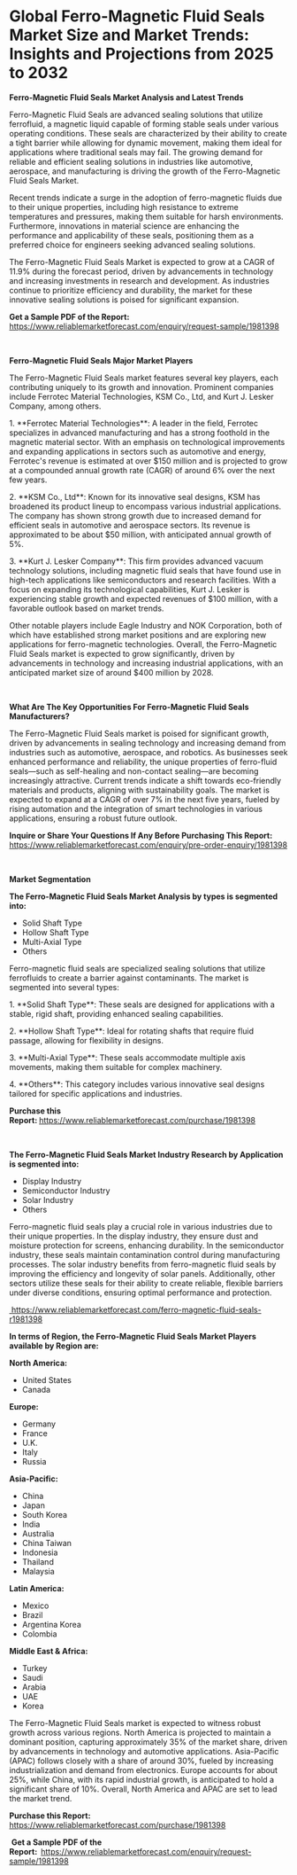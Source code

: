 <p><h1>Global Ferro-Magnetic Fluid Seals Market Size and Market Trends: Insights and Projections from 2025 to 2032</h1></p><p><strong>Ferro-Magnetic Fluid Seals Market Analysis and Latest Trends</strong></p>
<p><p>Ferro-Magnetic Fluid Seals are advanced sealing solutions that utilize ferrofluid, a magnetic liquid capable of forming stable seals under various operating conditions. These seals are characterized by their ability to create a tight barrier while allowing for dynamic movement, making them ideal for applications where traditional seals may fail. The growing demand for reliable and efficient sealing solutions in industries like automotive, aerospace, and manufacturing is driving the growth of the Ferro-Magnetic Fluid Seals Market.</p><p>Recent trends indicate a surge in the adoption of ferro-magnetic fluids due to their unique properties, including high resistance to extreme temperatures and pressures, making them suitable for harsh environments. Furthermore, innovations in material science are enhancing the performance and applicability of these seals, positioning them as a preferred choice for engineers seeking advanced sealing solutions.</p><p>The Ferro-Magnetic Fluid Seals Market is expected to grow at a CAGR of 11.9% during the forecast period, driven by advancements in technology and increasing investments in research and development. As industries continue to prioritize efficiency and durability, the market for these innovative sealing solutions is poised for significant expansion.</p></p>
<p><strong>Get a Sample PDF of the Report:&nbsp;</strong> <a href="https://www.reliablemarketforecast.com/enquiry/request-sample/1981398?utm_campaign=3528&utm_medium=2&utm_source=Github&utm_content=ia&utm_term=12042025&utm_id=ferro-magnetic-fluid-seals">https://www.reliablemarketforecast.com/enquiry/request-sample/1981398</a></p>
<p>&nbsp;</p>
<p><strong>Ferro-Magnetic Fluid Seals Major Market Players</strong></p>
<p><p>The Ferro-Magnetic Fluid Seals market features several key players, each contributing uniquely to its growth and innovation. Prominent companies include Ferrotec Material Technologies, KSM Co., Ltd, and Kurt J. Lesker Company, among others. </p><p>1. **Ferrotec Material Technologies**: A leader in the field, Ferrotec specializes in advanced manufacturing and has a strong foothold in the magnetic material sector. With an emphasis on technological improvements and expanding applications in sectors such as automotive and energy, Ferrotec's revenue is estimated at over $150 million and is projected to grow at a compounded annual growth rate (CAGR) of around 6% over the next few years.</p><p>2. **KSM Co., Ltd**: Known for its innovative seal designs, KSM has broadened its product lineup to encompass various industrial applications. The company has shown strong growth due to increased demand for efficient seals in automotive and aerospace sectors. Its revenue is approximated to be about $50 million, with anticipated annual growth of 5%.</p><p>3. **Kurt J. Lesker Company**: This firm provides advanced vacuum technology solutions, including magnetic fluid seals that have found use in high-tech applications like semiconductors and research facilities. With a focus on expanding its technological capabilities, Kurt J. Lesker is experiencing stable growth and expected revenues of $100 million, with a favorable outlook based on market trends.</p><p>Other notable players include Eagle Industry and NOK Corporation, both of which have established strong market positions and are exploring new applications for ferro-magnetic technologies. Overall, the Ferro-Magnetic Fluid Seals market is expected to grow significantly, driven by advancements in technology and increasing industrial applications, with an anticipated market size of around $400 million by 2028.</p></p>
<p>&nbsp;</p>
<p><strong>What Are The Key Opportunities For Ferro-Magnetic Fluid Seals Manufacturers?</strong></p>
<p><p>The Ferro-Magnetic Fluid Seals market is poised for significant growth, driven by advancements in sealing technology and increasing demand from industries such as automotive, aerospace, and robotics. As businesses seek enhanced performance and reliability, the unique properties of ferro-fluid seals—such as self-healing and non-contact sealing—are becoming increasingly attractive. Current trends indicate a shift towards eco-friendly materials and products, aligning with sustainability goals. The market is expected to expand at a CAGR of over 7% in the next five years, fueled by rising automation and the integration of smart technologies in various applications, ensuring a robust future outlook.</p></p>
<p><strong>Inquire or Share Your Questions If Any Before Purchasing This Report:</strong> <a href="https://www.reliablemarketforecast.com/enquiry/pre-order-enquiry/1981398?utm_campaign=3528&utm_medium=2&utm_source=Github&utm_content=ia&utm_term=12042025&utm_id=ferro-magnetic-fluid-seals">https://www.reliablemarketforecast.com/enquiry/pre-order-enquiry/1981398</a></p>
<p>&nbsp;</p>
<p><strong>Market Segmentation</strong></p>
<p><strong>The Ferro-Magnetic Fluid Seals Market Analysis by types is segmented into:</strong></p>
<p><ul><li>Solid Shaft Type</li><li>Hollow Shaft Type</li><li>Multi-Axial Type</li><li>Others</li></ul></p>
<p><p>Ferro-magnetic fluid seals are specialized sealing solutions that utilize ferrofluids to create a barrier against contaminants. The market is segmented into several types: </p><p>1. **Solid Shaft Type**: These seals are designed for applications with a stable, rigid shaft, providing enhanced sealing capabilities.</p><p>2. **Hollow Shaft Type**: Ideal for rotating shafts that require fluid passage, allowing for flexibility in designs.</p><p>3. **Multi-Axial Type**: These seals accommodate multiple axis movements, making them suitable for complex machinery.</p><p>4. **Others**: This category includes various innovative seal designs tailored for specific applications and industries.</p></p>
<p><strong>Purchase this Report:&nbsp;</strong><a href="https://www.reliablemarketforecast.com/purchase/1981398?utm_campaign=3528&utm_medium=2&utm_source=Github&utm_content=ia&utm_term=12042025&utm_id=ferro-magnetic-fluid-seals">https://www.reliablemarketforecast.com/purchase/1981398</a></p>
<p>&nbsp;</p>
<p><strong>The Ferro-Magnetic Fluid Seals Market Industry Research by Application is segmented into:</strong></p>
<p><ul><li>Display Industry</li><li>Semiconductor Industry</li><li>Solar Industry</li><li>Others</li></ul></p>
<p><p>Ferro-magnetic fluid seals play a crucial role in various industries due to their unique properties. In the display industry, they ensure dust and moisture protection for screens, enhancing durability. In the semiconductor industry, these seals maintain contamination control during manufacturing processes. The solar industry benefits from ferro-magnetic fluid seals by improving the efficiency and longevity of solar panels. Additionally, other sectors utilize these seals for their ability to create reliable, flexible barriers under diverse conditions, ensuring optimal performance and protection.</p></p>
<p><a href="https://www.reliablemarketforecast.com/ferro-magnetic-fluid-seals-r1981398?utm_campaign=3528&utm_medium=2&utm_source=Github&utm_content=ia&utm_term=12042025&utm_id=ferro-magnetic-fluid-seals">&nbsp;https://www.reliablemarketforecast.com/ferro-magnetic-fluid-seals-r1981398</a></p>
<p><strong>In terms of Region, the Ferro-Magnetic Fluid Seals Market Players available by Region are:</strong></p>
<p>
    <p> <strong> North America: </strong>
        <ul>
            <li>United States</li>
            <li>Canada</li>
        </ul>
        </p> 
    <p> <strong> Europe: </strong>
        <ul>
            <li>Germany</li>
            <li>France</li>
            <li>U.K.</li>
            <li>Italy</li>
            <li>Russia</li>
        </ul>
        </p> 
    <p> <strong> Asia-Pacific: </strong>
        <ul>
            <li>China</li>
            <li>Japan</li>
            <li>South Korea</li>
            <li>India</li>
            <li>Australia</li>
            <li>China Taiwan</li>
            <li>Indonesia</li>
            <li>Thailand</li>
            <li>Malaysia</li>
        </ul>
        </p> 
    <p> <strong> Latin America: </strong>
        <ul>
            <li>Mexico</li>
            <li>Brazil</li>
            <li>Argentina Korea</li>
            <li>Colombia</li>
        </ul>
        </p> 
    <p> <strong> Middle East & Africa: </strong>
        <ul>
            <li>Turkey</li>
            <li>Saudi</li>
            <li>Arabia</li>
            <li>UAE</li>
            <li>Korea</li>
        </ul>
    </p>
    </p>
<p><p>The Ferro-Magnetic Fluid Seals market is expected to witness robust growth across various regions. North America is projected to maintain a dominant position, capturing approximately 35% of the market share, driven by advancements in technology and automotive applications. Asia-Pacific (APAC) follows closely with a share of around 30%, fueled by increasing industrialization and demand from electronics. Europe accounts for about 25%, while China, with its rapid industrial growth, is anticipated to hold a significant share of 10%. Overall, North America and APAC are set to lead the market trend.</p></p>
<p><strong>Purchase this Report: </strong><a href="https://www.reliablemarketforecast.com/purchase/1981398?utm_campaign=3528&utm_medium=2&utm_source=Github&utm_content=ia&utm_term=12042025&utm_id=ferro-magnetic-fluid-seals">https://www.reliablemarketforecast.com/purchase/1981398</a></p>
<p>&nbsp;<strong>Get a Sample PDF of the Report:&nbsp;&nbsp;</strong><a href="https://www.reliablemarketforecast.com/enquiry/request-sample/1981398?utm_campaign=3528&utm_medium=2&utm_source=Github&utm_content=ia&utm_term=12042025&utm_id=ferro-magnetic-fluid-seals">https://www.reliablemarketforecast.com/enquiry/request-sample/1981398</a></p>
<p><strong></strong></p>
<p><p></p><p></p><p></p></p>